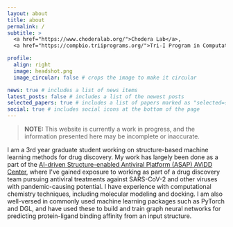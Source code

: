 ```yaml
---
layout: about
title: about
permalink: /
subtitle: >
  <a href="https://www.choderalab.org/">Chodera Lab</a>,
  <a href="https://compbio.triiprograms.org/">Tri-I Program in Computational Biology & Medicine</a>

profile:
  align: right
  image: headshot.png
  image_circular: false # crops the image to make it circular

news: true # includes a list of news items
latest_posts: false # includes a list of the newest posts
selected_papers: true # includes a list of papers marked as "selected={true}"
social: true # includes social icons at the bottom of the page
---
```


> **NOTE:** This website is currently a work in progress, and the information presented
> here may be incomplete or inaccurate.

I am a 3rd year graduate student working on structure-based machine learning methods for drug discovery.
My work has largely been done as a part of the [AI-driven Structure-enabled Antiviral Platform (ASAP) AViDD Center](https://asapdiscovery.org/), where I've gained exposure to working as part of a drug discovery team pursuing antiviral treatments against SARS-CoV-2 and other viruses with pandemic-causing potential.
I have experience with computational chemistry techniques, including molecular modeling and docking.
I am also well-versed in commonly used machine learning packages such as PyTorch and DGL, and have used these to build and train graph neural networks for predicting protein-ligand binding affinity from an input structure.


<!--
in the Tri-I Program in Computational Biology & Medicine,
working in John Chodera's lab at Memorial Sloan Kettering Cancer Center in New York.


Write your biography here. Tell the world about yourself. Link to your favorite [subreddit](http://reddit.com). You can put a picture in, too. The code is already in, just name your picture `prof_pic.jpg` and put it in the `img/` folder.

Put your address / P.O. box / other info right below your picture. You can also disable any of these elements by editing `profile` property of the YAML header of your `_pages/about.md`. Edit `_bibliography/papers.bib` and Jekyll will render your [publications page](/al-folio/publications/) automatically.

Link to your social media connections, too. This theme is set up to use [Font Awesome icons](https://fontawesome.com/) and [Academicons](https://jpswalsh.github.io/academicons/), like the ones below. Add your Facebook, Twitter, LinkedIn, Google Scholar, or just disable all of them.
 -->
